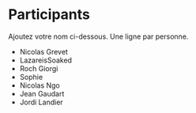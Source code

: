 # Participants

Ajoutez votre nom ci-dessous.
Une ligne par personne.

- Nicolas Grevet
- LazareisSoaked
- Roch Giorgi
- Sophie
- Nicolas Ngo
- Jean Gaudart
- Jordi Landier

